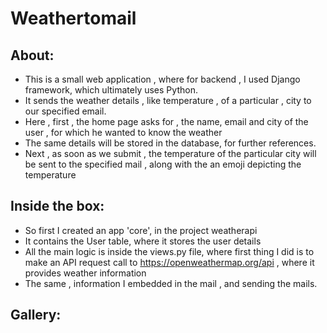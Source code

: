 # Weathertomail

## About:
* This is a small web application , where for backend , I used Django framework, which ultimately uses Python.
* It sends the weather details , like temperature , of a particular , city to our specified email.
* Here , first , the home page asks for , the name, email and city of the user , for which he wanted to know the weather
* The same details will be stored in the database, for further references.
* Next , as soon as we submit , the temperature of the particular city will be sent to the specified mail , along with the an emoji depicting the temperature

## Inside the box:

* So first I created an app 'core', in the project weatherapi
* It contains the User table, where it stores the user details
* All the main logic is inside the views.py file, where first thing I did is to make an API request call to https://openweathermap.org/api , where it provides weather information
* The same , information I embedded in the mail , and sending the mails.


## Gallery:
